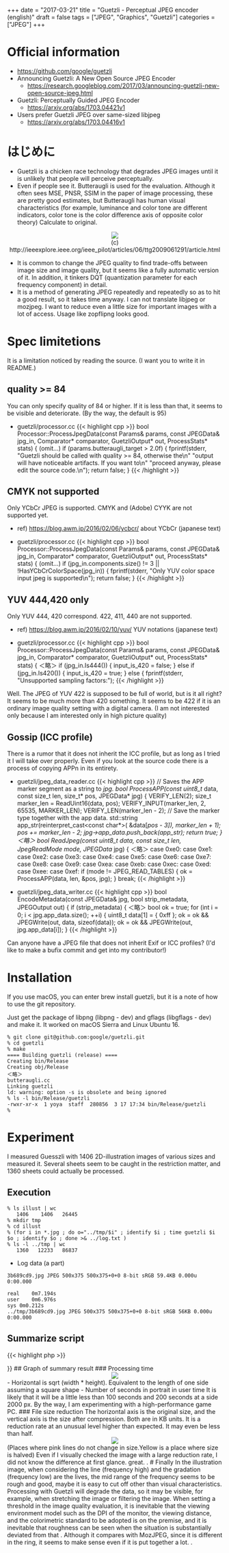 +++
date = "2017-03-21"
title = "Guetzli - Perceptual JPEG encoder (english)"
draft = false
tags = ["JPEG", "Graphics", "Guetzli"]
categories = ["JPEG"]
+++

# Official information

- https://github.com/google/guetzli
- Announcing Guetzli: A New Open Source JPEG Encoder
   - https://research.googleblog.com/2017/03/announcing-guetzli-new-open-source-jpeg.html
- Guetzli: Perceptually Guided JPEG Encoder
   - https://arxiv.org/abs/1703.04421v1
- Users prefer Guetzli JPEG over same-sized libjpeg
   - https://arxiv.org/abs/1703.04416v1

# はじめに

- Guetzli is a chicken race technology that degrades JPEG images until it is unlikely that people will perceive perceptually.
- Even if people see it. Butteraugli is used for the evaluation. Although it often sees MSE, PNSR, SSIM in the paper of image processing, these are pretty good estimates, but Butteraugli has human visual characteristics (for example, luminance and color tone are different indicators, color tone is the color difference axis of opposite color theory) Calculate to original.

<center>
<img src="../opponent-color.jpg" /> <br />
(c) http://ieeexplore.ieee.org/ieee_pilot/articles/06/ttg2009061291/article.html
</center>

- It is common to change the JPEG quality to find trade-offs between image size and image quality, but it seems like a fully automatic version of it. In addition, it tinkers DQT (quantization parameter for each frequency component) in detail.
- It is a method of generating JPEG repeatedly and repeatedly so as to hit a good result, so it takes time anyway. I can not translate libjpeg or mozjpeg. I want to reduce even a little size for important images with a lot of access. Usage like zopflipng looks good.

# Spec limitetions

It is a limitation noticed by reading the source. (I want you to write it in README.)

## quality >= 84

You can only specify quality of 84 or higher. If it is less than that, it seems to be visible and deteriorate. (By the way, the default is 95)

- guetzli/processor.cc
{{< highlight cpp >}}
bool Processor::ProcessJpegData(const Params& params, const JPEGData& jpg_in,
                                Comparator* comparator, GuetzliOutput* out,
                                ProcessStats* stats) {
(omit...)
if (params.butteraugli_target > 2.0f) {
    fprintf(stderr,
            "Guetzli should be called with quality >= 84, otherwise the\n"
            "output will have noticeable artifacts. If you want to\n"
            "proceed anyway, please edit the source code.\n");
    return false;
  }
{{< /highlight >}}

## CMYK not supported

Only YCbCr JPEG is supported. CMYK and (Adobe) CYYK are not supported yet.

- ref) https://blog.awm.jp/2016/02/06/ycbcr/ about YCbCr (japanese text)

- guetzli/processor.cc
{{< highlight cpp >}}
bool Processor::ProcessJpegData(const Params& params, const JPEGData& jpg_in,
                                Comparator* comparator, GuetzliOutput* out,
                                ProcessStats* stats) {
(omit...)
if (jpg_in.components.size() != 3 || !HasYCbCrColorSpace(jpg_in)) {
  fprintf(stderr, "Only YUV color space input jpeg is supported\n");
  return false;
}
{{< /highlight >}}

## YUV 444,420 only

Only YUV 444, 420 correspond. 422, 411, 440 are not supported.

- ref) https://blog.awm.jp/2016/02/10/yuv/ YUV notations (japanese text)

- guetzli/processor.cc
{{< highlight cpp >}}
bool Processor::ProcessJpegData(const Params& params, const JPEGData& jpg_in,
                                Comparator* comparator, GuetzliOutput* out,
                                ProcessStats* stats) {
＜略＞
  if (jpg_in.Is444()) {
    input_is_420 = false;
  } else if (jpg_in.Is420()) {
    input_is_420 = true;
  } else {
    fprintf(stderr, "Unsupported sampling factors:");
{{< /highlight >}}

Well. The JPEG of YUV 422 is supposed to be full of world, but is it all right? It seems to be much more than 420 something. It seems to be 422 if it is an ordinary image quality setting with a digital camera. (I am not interested only because I am interested only in high picture quality)

## Gossip (ICC profile)

There is a rumor that it does not inherit the ICC profile, but as long as I tried it I will take over properly. Even if you look at the source code there is a process of copying APPn in its entirety.

- guetzli/jpeg_data_reader.cc
{{< highlight cpp >}}
// Saves the APP marker segment as a string to *jpg.
bool ProcessAPP(const uint8_t* data, const size_t len, size_t* pos,
                JPEGData* jpg) {
  VERIFY_LEN(2);
  size_t marker_len = ReadUint16(data, pos);
  VERIFY_INPUT(marker_len, 2, 65535, MARKER_LEN);
  VERIFY_LEN(marker_len - 2);
  // Save the marker type together with the app data.
  std::string app_str(reinterpret_cast<const char*>(
      &data[*pos - 3]), marker_len + 1);
  *pos += marker_len - 2;
  jpg->app_data.push_back(app_str);
  return true;
}
＜略＞
bool ReadJpeg(const uint8_t* data, const size_t len, JpegReadMode mode,
              JPEGData* jpg) {
 ＜略＞
case 0xe0:
      case 0xe1:
      case 0xe2:
      case 0xe3:
      case 0xe4:
      case 0xe5:
      case 0xe6:
      case 0xe7:
      case 0xe8:
      case 0xe9:
      case 0xea:
      case 0xeb:
      case 0xec:
      case 0xed:
      case 0xee:
      case 0xef:
        if (mode != JPEG_READ_TABLES) {
          ok = ProcessAPP(data, len, &pos, jpg);
        }
        break;
{{< /highlight >}}

- guetzli/jpeg_data_writer.cc
{{< highlight cpp >}}
bool EncodeMetadata(const JPEGData& jpg, bool strip_metadata, JPEGOutput out) {
  if (strip_metadata) {
＜略＞
  bool ok = true;
  for (int i = 0; i < jpg.app_data.size(); ++i) {
    uint8_t data[1] = { 0xff };
    ok = ok && JPEGWrite(out, data, sizeof(data));
    ok = ok && JPEGWrite(out, jpg.app_data[i]);
  }
{{< /highlight >}}

Can anyone have a JPEG file that does not inherit Exif or ICC profiles? (I'd like to make a bufix commit and get into my contributor!)

# Installation

If you use macOS, you can enter brew install guetzli, but it is a note of how to use the git repository.

Just get the package of libpng (libpng - dev) and gflags (libgflags - dev) and make it. It worked on macOS Sierra and Linux Ubuntu 16.

```
% git clone git@github.com:google/guetzli.git
% cd guetzli
% make
==== Building guetzli (release) ====
Creating bin/Release
Creating obj/Release
＜略＞
butteraugli.cc
Linking guetzli
ld: warning: option -s is obsolete and being ignored
% ls -l bin/Release/guetzli
-rwxr-xr-x  1 yoya  staff  280856  3 17 17:34 bin/Release/guetzli
% 
```

# Experiment

I measured Guesszli with 1406 2D-illustration images of various sizes and measured it. Several sheets seem to be caught in the restriction matter, and 1360 sheets could actually be processed.

## Execution

```
% ls illust | wc
   1406    1406   26445
% mkdir tmp
% cd illust
% (for i in *.jpg ; do o="../tmp/$i" ; identify $i ; time guetzli $i $o ; identify $o ; done >& ../log.txt )
% ls -l ../tmp | wc
   1360   12233   86837
```

- Log data (a part)

```
3b689cd9.jpg JPEG 500x375 500x375+0+0 8-bit sRGB 59.4KB 0.000u 0:00.000

real	0m7.194s
user	0m6.976s
sys	0m0.212s
../tmp/3b689cd9.jpg JPEG 500x375 500x375+0+0 8-bit sRGB 56KB 0.000u 0:00.000
```

## Summarize script

{{< highlight php >}}
<?php

function filesizeUnit($filesize, $unit) { // to KB
    if ($unit === "KB") {
        ;
    } else if ($unit === "MB") {
        $filesize *= 1024;
    } else if ($unit === "GB") {
        $filesize *= 1024 * 1024;
    } else {
        echo "ERROR: $filesize, $unit\n"; exit(1);
    }
    return $filesize;
}

foreach (file($argv[1]) as $line) {
    if (preg_match("/^([^\/]+.jpg) JPEG (\d+)x(\d+) \S+ \S+ \S+ ([0-9\.]+)(.B)/", $line, $matches)) {
        list($all, $file, $width, $height, $filesize, $unit) = $matches;
        $nPixel = $width * $height;
        $size = (int) sqrt($nPixel);
    $filesize = filesizeUnit($filesize, $unit);
} else if (preg_match("/^user\s+(\d+)m([\d\.]+)s/", $line, $matches)) {
        list($all, $minutes, $seconds) = $matches;
        $t = 60 * $minutes + $seconds;
        if ($t === 0.01) {
            // echo "ERROR: $size $t\n";
        } else {
            //  echo "$size,$t\n";
        }
    } else if (preg_match("/^\.\.\/tmp\/([^\/]+.jpg) JPEG (\d+)x(\d+) \S+ \S+ \S+ ([0-9\.]+)(.B)/", $line, $matches)) {
        list($all, $file, $width, $height, $filesize2, $unit) = $matches;
        $filesize2 = filesizeUnit($filesize2, $unit);
        echo "$filesize,$filesize2\n";
          if ($filesize < $filesize2) {
               exit(1);
        }
    }
}
{{< /highlight >}}

## Graph of summary result

### Processing time

<center> <img src="../time-graph-small.png" /> </center>

- Horizontal is sqrt (width * height). Equivalent to the length of one side assuming a square shape
- Number of seconds in portrait in user time

It is likely that it will be a little less than 100 seconds and 200 seconds at a side 2000 px.

By the way, I am experimenting with a high-performance game PC.

### File size reduction

The horizontal axis is the original size, and the vertical axis is the size after compression. Both are in KB units.

It is a reduction rate at an unusual level higher than expected. It may even be less than half.

<center> <img src="../filesize-graph-small.png" /> </center>
(Places where pink lines do not change in size.Yellow is a place where size is halved)

Even if I visually checked the image with a large reduction rate, I did not know the difference at first glance. great. .

# Finally

In the illustration image, when considering the line (frequency high) and the gradation (frequency low) are the lives, the mid range of the frequency seems to be rough and good, maybe it is easy to cut off other than visual characteristics.

Processing with Guetzli will degrade the data, so it may be visible, for example, when stretching the image or filtering the image. When setting a threshold in the image quality evaluation, it is inevitable that the viewing environment model such as the DPI of the monitor, the viewing distance, and the colorimetric standard to be adopted is on the premise, and it is inevitable that roughness can be seen when the situation is substantially deviated from that .

Although it compares with MozJPEG, since it is different in the ring, it seems to make sense even if it is put together a lot. .
